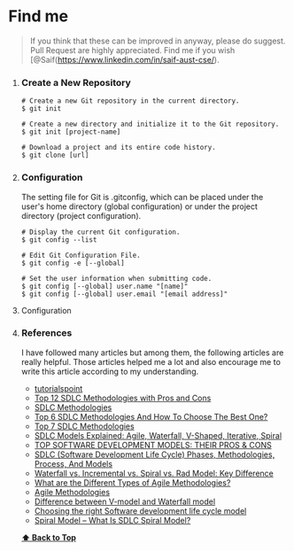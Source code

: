 # Find me

> If you think that these can be improved in anyway, please do suggest. Pull Request are highly appreciated. Find me if you wish [@Saif(https://www.linkedin.com/in/saif-aust-cse/).


1. ### Create a New Repository

       # Create a new Git repository in the current directory.
       $ git init
       
       # Create a new directory and initialize it to the Git repository.
       $ git init [project-name]
       
       # Download a project and its entire code history.
       $ git clone [url]


2. ### Configuration
    The setting file for Git is .gitconfig, which can be placed under the user's home directory (global configuration) or under the project directory (project configuration).

       # Display the current Git configuration.
       $ git config --list
      
       # Edit Git Configuration File.
       $ git config -e [--global]
       
       # Set the user information when submitting code.
       $ git config [--global] user.name "[name]"
       $ git config [--global] user.email "[email address]"

2. Configuration
11. ### References

    I have followed many articles but among them, the following articles are really helpful. Those articles helped me a lot and also encourage me to write this article according to my understanding.
 
     * [tutorialspoint](https://www.tutorialspoint.com/sdlc/index.htm)
     * [Top 12 SDLC Methodologies with Pros and Cons](https://www.techuz.com/blog/top-12-sdlc-methodologies-with-pros-and-cons/)
     * [SDLC Methodologies](https://svitla.com/blog/sdlc-methodologies)
     * [Top 6 SDLC Methodologies And How To Choose The Best One?](https://www.goodcore.co.uk/blog/sdlc-methodologies/)
     * [Top 7 SDLC Methodologies](https://hackr.io/blog/sdlc-methodologies)
     * [SDLC Models Explained: Agile, Waterfall, V-Shaped, Iterative, Spiral](https://existek.com/blog/sdlc-models/)
     * [TOP SOFTWARE DEVELOPMENT MODELS: THEIR PROS & CONS](https://cybercraftinc.com/blog/top-software-development-models-their-pros-cons)
     * [SDLC (Software Development Life Cycle) Phases, Methodologies, Process, And Models](https://www.softwaretestinghelp.com/software-development-life-cycle-sdlc/)
    * [Waterfall vs. Incremental vs. Spiral vs. Rad Model: Key Difference](https://www.guru99.com/compare-waterfall-vs-incremental-vs-spiral-vs-rad.html)
    * [What are the Different Types of Agile Methodologies?](https://www.wrike.com/project-management-guide/faq/what-are-the-different-types-of-agile-methodologies/)
    * [Agile Methodologies](https://www.blueprintsys.com/agile-development-101/agile-methodologies)
    * [Difference between V-model and Waterfall model](https://www.geeksforgeeks.org/difference-between-v-model-and-waterfall-model/)
    * [Choosing the right Software development life cycle model](https://melsatar.blog/2012/03/21/choosing-the-right-software-development-life-cycle-model/?fbclid=IwAR1mpCDGUxD0CuhdSWtgtHsUEXQWMtPi4aWCdG03P1p-bYoXXY9M_geNZl4)
    * [Spiral Model – What Is SDLC Spiral Model?](https://www.softwaretestinghelp.com/spiral-model-what-is-sdlc-spiral-model/)

    **[⬆ Back to Top](#table-of-contents)**

